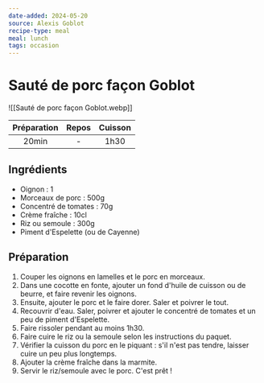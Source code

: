 ```yaml
---
date-added: 2024-05-20
source: Alexis Goblot
recipe-type: meal
meal: lunch
tags: occasion
---
```


# Sauté de porc façon Goblot

![[Sauté de porc façon Goblot.webp]]

| Préparation | Repos | Cuisson |
|:-----------:|:-----:|:-------:|
|    20min    |   -   |  1h30   |

## Ingrédients

- Oignon : 1
- Morceaux de porc : 500g
- Concentré de tomates : 70g
- Crème fraîche : 10cl
- Riz ou semoule : 300g
- Piment d'Espelette (ou de Cayenne)

## Préparation

1. Couper les oignons en lamelles et le porc en morceaux.
2. Dans une cocotte en fonte, ajouter un fond d'huile de cuisson ou de beurre, et faire revenir les oignons.
3. Ensuite, ajouter le porc et le faire dorer. Saler et poivrer le tout.
4. Recouvrir d'eau. Saler, poivrer et ajouter le concentré de tomates et un peu de piment d'Espelette.
5. Faire rissoler pendant au moins 1h30.
6. Faire cuire le riz ou la semoule selon les instructions du paquet.
7. Vérifier la cuisson du porc en le piquant : s'il n'est pas tendre, laisser cuire un peu plus longtemps.
8. Ajouter la crème fraîche dans la marmite.
9. Servir le riz/semoule avec le porc. C'est prêt !
